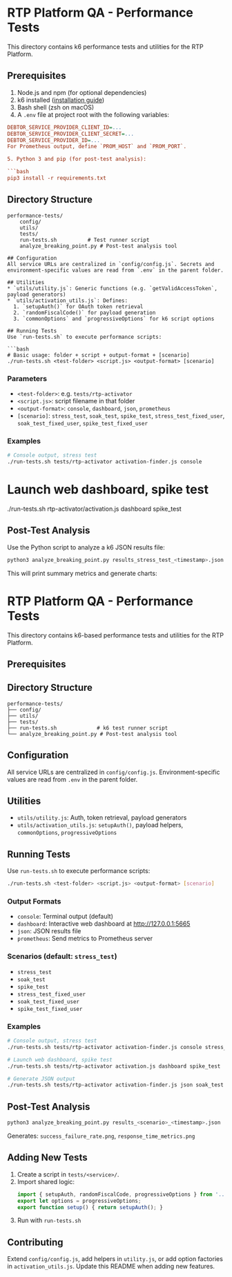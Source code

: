 # RTP Platform QA - Performance Tests

This directory contains k6 performance tests and utilities for the RTP Platform.
## Prerequisites
1. Node.js and npm (for optional dependencies)
2. k6 installed ([installation guide](https://k6.io/docs/getting-started/installation))
3. Bash shell (zsh on macOS)
4. A `.env` file at project root with the following variables:

```ini
DEBTOR_SERVICE_PROVIDER_CLIENT_ID=...
DEBTOR_SERVICE_PROVIDER_CLIENT_SECRET=...
DEBTOR_SERVICE_PROVIDER_ID=...
For Prometheus output, define `PROM_HOST` and `PROM_PORT`.

5. Python 3 and pip (for post-test analysis):

```bash
pip3 install -r requirements.txt
```

## Directory Structure
```
performance-tests/
    config/
    utils/
    tests/
    run-tests.sh          # Test runner script
    analyze_breaking_point.py # Post-test analysis tool

## Configuration
All service URLs are centralized in `config/config.js`. Secrets and environment-specific values are read from `.env` in the parent folder.

## Utilities
* `utils/utility.js`: Generic functions (e.g. `getValidAccessToken`, payload generators)
* `utils/activation_utils.js`: Defines:
  1. `setupAuth()` for OAuth token retrieval
  2. `randomFiscalCode()` for payload generation
  3. `commonOptions` and `progressiveOptions` for k6 script options

## Running Tests
Use `run-tests.sh` to execute performance scripts:

```bash
# Basic usage: folder + script + output-format + [scenario]
./run-tests.sh <test-folder> <script.js> <output-format> [scenario]
```
### Parameters
* `<test-folder>`: e.g. `tests/rtp-activator`
* `<script.js>`: script filename in that folder
* `<output-format>`: `console`, `dashboard`, `json`, `prometheus`
* `[scenario]`: `stress_test`, `soak_test`, `spike_test`, `stress_test_fixed_user`, `soak_test_fixed_user`, `spike_test_fixed_user`

### Examples
```bash
# Console output, stress test
./run-tests.sh tests/rtp-activator activation-finder.js console
```
# Launch web dashboard, spike test
./run-tests.sh rtp-activator/activation.js dashboard spike_test

## Post-Test Analysis
Use the Python script to analyze a k6 JSON results file:

```bash
python3 analyze_breaking_point.py results_stress_test_<timestamp>.json
```
This will print summary metrics and generate charts:
 # RTP Platform QA - Performance Tests

 This directory contains k6-based performance tests and utilities for the RTP Platform.

 ## Prerequisites


 ## Directory Structure
 ```
 performance-tests/
 ├── config/
 ├── utils/
 ├── tests/
 ├── run-tests.sh             # k6 test runner script
 └── analyze_breaking_point.py # Post-test analysis tool
 ```

 ## Configuration
 All service URLs are centralized in `config/config.js`. Environment-specific values are read from `.env` in the parent folder.

 ## Utilities
 - `utils/utility.js`: Auth, token retrieval, payload generators
 - `utils/activation_utils.js`: `setupAuth()`, payload helpers, `commonOptions`, `progressiveOptions`

 ## Running Tests
 Use `run-tests.sh` to execute performance scripts:
 ```bash
 ./run-tests.sh <test-folder> <script.js> <output-format> [scenario]
 ```

 ### Output Formats
 - `console`: Terminal output (default)
 - `dashboard`: Interactive web dashboard at <http://127.0.0.1:5665>
 - `json`: JSON results file
 - `prometheus`: Send metrics to Prometheus server

 ### Scenarios (default: `stress_test`)
 - `stress_test`
 - `soak_test`
 - `spike_test`
 - `stress_test_fixed_user`
 - `soak_test_fixed_user`
 - `spike_test_fixed_user`

 ### Examples
 ```bash
 # Console output, stress test
 ./run-tests.sh tests/rtp-activator activation-finder.js console stress_test

 # Launch web dashboard, spike test
 ./run-tests.sh tests/rtp-activator activation.js dashboard spike_test

 # Generate JSON output
 ./run-tests.sh tests/rtp-activator activation-finder.js json soak_test
 ```

 ## Post-Test Analysis
 ```bash
 python3 analyze_breaking_point.py results_<scenario>_<timestamp>.json
 ```

 Generates: `success_failure_rate.png`, `response_time_metrics.png`

 ## Adding New Tests
 1. Create a script in `tests/<service>/`.
 2. Import shared logic:
    ```js
    import { setupAuth, randomFiscalCode, progressiveOptions } from '../utils/activation_utils.js';
    export let options = progressiveOptions;
    export function setup() { return setupAuth(); }
    ```
 3. Run with `run-tests.sh`

 ## Contributing
 Extend `config/config.js`, add helpers in `utility.js`, or add option factories in `activation_utils.js`. Update this README when adding new features.

